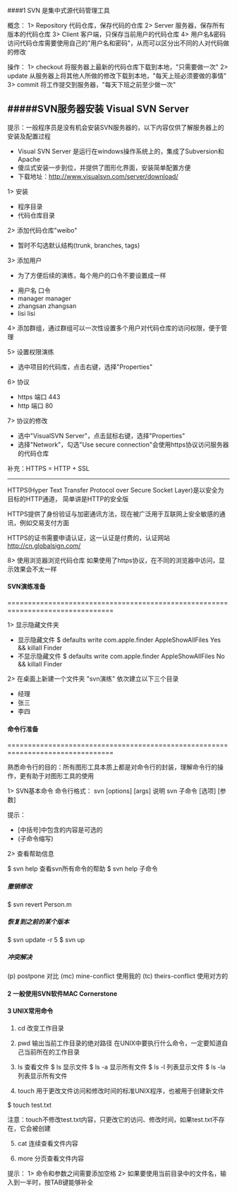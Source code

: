 
####1 SVN 是集中式源代码管理工具

概念：
1> Repository   代码仓库，保存代码的仓库
2> Server       服务器，保存所有版本的代码仓库
3> Client       客户端，只保存当前用户的代码仓库
4> 用户名&密码   访问代码仓库需要使用自己的"用户名和密码"，从而可以区分出不同的人对代码做的修改

操作：
1> checkout     将服务器上最新的代码仓库下载到本地，"只需要做一次"
2> update       从服务器上将其他人所做的修改下载到本地，"每天上班必须要做的事情"
3> commit       将工作提交到服务器，"每天下班之前至少做一次"

#####SVN服务器安装 Visual SVN Server
--------------------------------------------------------------------------------

提示：一般程序员是没有机会安装SVN服务器的，以下内容仅供了解服务器上的安装及配置过程

* Visual SVN Server 是运行在windows操作系统上的，集成了Subversion和Apache
* 傻瓜式安装一步到位，并提供了图形化界面，安装简单配置方便
* 下载地址：http://www.visualsvn.com/server/download/

1>  安装
*   程序目录
*   代码仓库目录

2>  添加代码仓库"weibo"
*   暂时不勾选默认结构(trunk, branches, tags)

3>  添加用户
*   为了方便后续的演练，每个用户的口令不要设置成一样
-   用户名     口令
-   manager   manager
-   zhangsan  zhangsan
-   lisi      lisi

4>  添加群组，通过群组可以一次性设置多个用户对代码仓库的访问权限，便于管理

5>  设置权限演练
*   选中项目的代码库，点击右键，选择"Properties"

6>  协议
*   https   端口 443
*   http    端口 80

7>  协议的修改
*   选中"VisualSVN Server"，点击鼠标右键，选择"Properties"
*   选择"Network"，勾选"Use secure connection"会使用https协议访问服务器的代码仓库

补充：HTTPS = HTTP + SSL

--------------------------------------------------------------------------------
HTTPS(Hyper Text Transfer Protocol over Secure Socket Layer)是以安全为目标的HTTP通道，
简单讲是HTTP的安全版

HTTPS提供了身份验证与加密通讯方法，现在被广泛用于互联网上安全敏感的通讯，例如交易支付方面

HTTPS的证书需要申请认证，这一认证是付费的，认证网站 http://cn.globalsign.com/

8>  使用浏览器浏览代码仓库
如果使用了https协议，在不同的浏览器中访问，显示效果会不太一样

####	SVN演练准备
================================================================================

1>  显示隐藏文件夹
- 显示隐藏文件
$ defaults write com.apple.finder AppleShowAllFiles Yes && killall Finder
- 不显示隐藏文件
$ defaults write com.apple.finder AppleShowAllFiles No && killall Finder

2>  在桌面上新建一个文件夹 "svn演练"
依次建立以下三个目录
-   经理
-   张三
-   李四

####	命令行准备
================================================================================

熟悉命令行的目的：所有图形工具本质上都是对命令行的封装，理解命令行的操作，更有助于对图形工具的使用

1>  SVN基本命令
命令行格式：
svn <subcommand> [options] [args]
说明
svn 子命令 [选项] [参数]

提示：
-   [中括号]中包含的内容是可选的
-   (子命令缩写)

2>  查看帮助信息

$ svn help
查看svn所有命令的帮助
$ svn help 子命令

##### 撤销修改
$ svn revert Person.m

##### 恢复到之前的某个版本
 $ svn update -r 5
 $ svn up
##### 冲突解决
(p) postpone            对比
(mc) mine-conflict      使用我的
(tc) theirs-conflict    使用对方的
#### 2 一般使用SVN软件MAC Cornerstone 
#### 3 UNIX常用命令
1.  cd      改变工作目录
2.  pwd     输出当前工作目录的绝对路径
在UNIX中要执行什么命令，一定要知道自己当前所在的工作目录

3.  ls      查看文件
$ ls        显示文件
$ ls -a     显示所有文件
$ ls -l     列表显示文件
$ ls -la    列表显示所有文件

4.  touch   用于更改文件访问和修改时间的标准UNIX程序，也被用于创建新文件

   $ touch test.txt

注意：touch不修改test.txt内容，只更改它的访问、修改时间，如果test.txt不存在，它会被创建

5.  cat     连续查看文件内容

6.  more    分页查看文件内容

提示：
1>  命令和参数之间需要添加空格
2>  如果要使用当前目录中的文件名，输入到一半时，按TAB键能够补全

